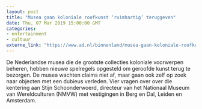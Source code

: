 ```yaml
---
layout: post
title: "Musea gaan koloniale roofkunst ‘ruimhartig’ teruggeven"
date: Thu, 07 Mar 2019 15:00:00 GMT
categories: 
- entertainment 
- cultuur 
externe_link: "https://www.ad.nl/binnenland/musea-gaan-koloniale-roofkunst-ruimhartig-teruggeven~acbed593/"
---
```


De Nederlandse musea die de grootste collecties koloniale voorwerpen beheren, hebben nieuwe spelregels opgesteld om geroofde kunst terug te bezorgen. De musea wachten claims niet af, maar gaan ook zelf op zoek naar objecten met een dubieus verleden. Vier vragen over over die kentering aan Stijn Schoonderwoerd, directeur van het Nationaal Museum van Wereldculturen (NMVW) met vestigingen in Berg en Dal, Leiden en Amsterdam.
